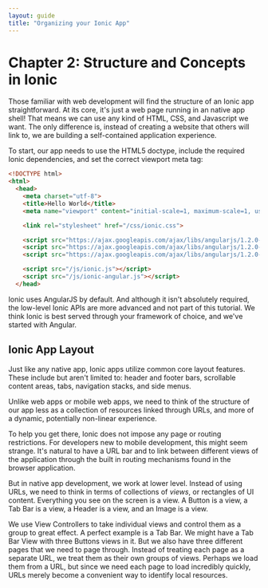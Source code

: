 ```yaml
---
layout: guide
title: "Organizing your Ionic App"
---
```


# Chapter 2: Structure and Concepts in Ionic

Those familiar with web development will find the structure of an Ionic app straightforward. At its core, it's just a web page running in an native app shell! That means we can use any kind of HTML, CSS, and Javascript we want. The only difference is, instead of creating a website that others will link to, we are building a self-contained application experience.

To start, our app needs to use the HTML5 doctype, include the required Ionic dependencies, and set the correct viewport meta tag:

```html
<!DOCTYPE html>
<html>
  <head>
    <meta charset="utf-8">
    <title>Hello World</title>
    <meta name="viewport" content="initial-scale=1, maximum-scale=1, user-scalable=no">

    <link rel="stylesheet" href="/css/ionic.css">

    <script src="https://ajax.googleapis.com/ajax/libs/angularjs/1.2.0-rc.3/angular.min.js"></script>
    <script src="https://ajax.googleapis.com/ajax/libs/angularjs/1.2.0-rc.3/angular-touch.js"></script>
    <script src="https://ajax.googleapis.com/ajax/libs/angularjs/1.2.0-rc.3/angular-animate.js"></script>

    <script src="/js/ionic.js"></script>
    <script src="/js/ionic-angular.js"></script>
  </head>
```

Ionic uses AngularJS by default. And although it isn't absolutely required, the low-level Ionic APIs are more advanced and not part of this tutorial. We think Ionic is best served through your framework of choice, and we've started with Angular.

## Ionic App Layout

Just like any native app, Ionic apps utilize common core layout features. These include but aren't limited to: header and footer bars, scrollable content areas, tabs, navigation stacks, and side menus.

Unlike web apps or mobile web apps, we need to think of the structure of our app less as a collection of resources linked through URLs, and more of a dynamic, potentially non-linear experience.

To help you get there, Ionic does not impose any page or routing restrictions. For developers new to mobile development, this might seem strange. It's natural to have a URL bar and to link between different views of the application through the built in routing mechanisms found in the browser application.

But in native app development, we work at lower level. Instead of using URLs, we need to think in terms of collections of *views*, or rectangles of UI content. Everything you see on the screen is a view. A Button is a view, a Tab Bar is a view, a Header is a view, and an Image is a view.

We use View Controllers to take individual views and control them as a group to great effect. A perfect example is a Tab Bar. We might have a Tab Bar View with three Buttons views in it. But we also have three different pages that we need to page through. Instead of treating each page as a separate URL, we treat them as their own groups of views. Perhaps we load them from a URL, but since we need each page to load incredibly quickly, URLs merely become a convenient way to identify local resources.

